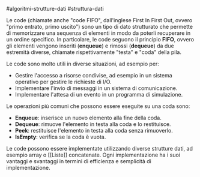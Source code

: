 #algoritmi-strutture-dati  #struttura-dati

Le code (chiamate anche "code FIFO", dall'inglese First In First Out, ovvero "primo entrato, primo uscito") sono un tipo di dato strutturato che permette di memorizzare una sequenza di elementi in modo da poterli recuperare in un ordine specifico. In particolare, le code seguono il principio **FIFO**, ovvero gli elementi vengono inseriti (**enqueue**) e rimossi (**dequeue**) da due estremità diverse, chiamate rispettivamente "testa" e "coda" della pila.

Le code sono molto utili in diverse situazioni, ad esempio per:

-   Gestire l'accesso a risorse condivise, ad esempio in un sistema operativo per gestire le richieste di I/O.
-   Implementare l'invio di messaggi in un sistema di comunicazione.
-   Implementare l'attesa di un evento in un programma di simulazione.

Le operazioni più comuni che possono essere eseguite su una coda sono:

-   **Enqueue**: inserisce un nuovo elemento alla fine della coda.
-   **Dequeue**: rimuove l'elemento in testa alla coda e lo restituisce.
-   **Peek**: restituisce l'elemento in testa alla coda senza rimuoverlo.
-   **IsEmpty**: verifica se la coda è vuota.

Le code possono essere implementate utilizzando diverse strutture dati, ad esempio array o [[Liste]] concatenate. Ogni implementazione ha i suoi vantaggi e svantaggi in termini di efficienza e semplicità di implementazione.